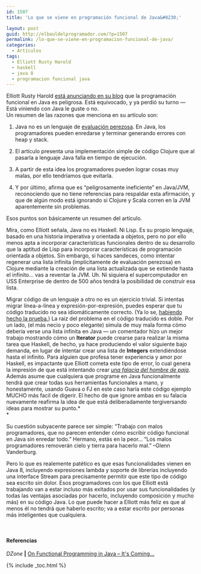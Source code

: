 ```yaml
---
id: 1507
title: 'Lo que se viene en programación funcional de Java&#8230;'

layout: post
guid: http://elbauldelprogramador.com/?p=1507
permalink: /lo-que-se-viene-en-programacion-funcional-de-java/
categories:
  - Artículos
tags:
  - Elliott Rusty Harold
  - haskell
  - java 8
  - programacion funcional java
---
```

Elliott Rusty Harold <a href="http://cafe.elharo.com/programming/java-programming/why-functional-programming-in-java-is-dangerous/" target="_blank">está anunciando en su blog</a> que la programación funcional en Java es peligrosa. Está equivocado, y ya perdió su turno &#8212; Está viniendo con Java le guste o no.  
Un resumen de las razones que menciona en su artículo son:  
  
<!--more-->

  
1. Java no es un lenguaje de <a href="http://en.wikipedia.org/wiki/Lazy_evaluation" target="_blank">evaluación perezosa</a>. En Java, los programadores pueden enredarse y terminar generando errores con heap y stack.

2. El artículo presenta una implementación simple de código Clojure que al pasarla a lenguaje Java falla en tiempo de ejecución.

3. A partir de esta idea los programadores pueden lograr cosas muy malas, por ello tendríamos que evitarla.

4. Y por último, afirma que es &#8220;peligrosamente ineficiente&#8221; en Java/JVM, reconociendo que no tiene referencias para respaldar esta afirmación, y que de algún modo está ignorando si Clojure y Scala corren en la JVM aparentemente sin problemas.

Esos puntos son básicamente un resumen del artículo.

Mira, como Elliott señala, Java no es Haskell. Ni Lisp. Es su propio lenguaje, basado en una historia imperativa y orientada a objetos, pero no por ello menos apta a incorporar características funcionales dentro de su desarrollo que la aptitud de Lisp para incorporar características de programación orientada a objetos. Sin embargo, si haces sandeces, como intentar regenerar una lista infinita (implícitamente de evaluación perezosa) en Clojure mediante la creación de una lista actualizada que se extiende hasta el infinito&#8230; vas a reventar la JVM. Uh. Ni siquiera el supercomputador en USS Enterprise de dentro de 500 años tendrá la posibilidad de construir esa lista.

Migrar código de un lenguaje a otro no es un ejercicio trivial. Si intentas migrar línea-a-línea y expresión-por-expresión, puedes esperar que tu código traducido no sea idiomáticamente correcto. (Ya lo se, [habiendo hecho la prueba.][1]) La raiz del problema en el código traducido es doble. Por un lado, (el más necio y poco elegante) simula de muy mala forma cómo debería verse una lista infinita en Java &#8212; un comentador hizo un mejor trabajo mostrando cómo un **Iterator** puede crearse para realizar la misma tarea que Haskell, de hecho, ya hace produciendo el valor siguiente bajo demanda, en lugar de intentar crear una lista de **Integers** extendiéndose hasta el infinito. Para alguien que profesa tener experiencia y amor por Haskell, es impactante que Elliott cometa este tipo de error, lo cual genera la impresión de que está intentando crear <a href="http://es.wikipedia.org/wiki/Falacia_del_hombre_de_paja" target="_blank"><em>una falacia del hombre de paja</em></a>. Además asume que cualquiera que programe en Java funcionalmente tendrá que crear todas sus herramientas funcionales a mano, y honestamente, usando Guava o FJ en este caso haría este código ejemplo MUCHO más facil de digerir. El hecho de que ignore ambas en su falacia nuevamente reafirma la idea de que está deliberadamente tergiversando ideas para mostrar su punto.*  
*

Su cuestión subyacente parece ser simple: &#8220;Trabajo con malos programadores, que no parecen entender cómo escribir código funcional en Java sin enredar todo.&#8221; Hermano, estás en la peor&#8230; &#8220;Los malos programadores removerán cielo y tierra para hacerlo mal.&#8221; &#8211;Glenn Vanderburg.

Pero lo que es realemente patético es que esas funcionalidades vienen en Java 8, incluyendo expresiones lambda y soporte de librerías incluyendo una interface Stream para precisamente permitir que este tipo de código sea escrito sin dolor. Esos programadores con los que Elliott está trabajando van a estar incluso más exitados por usar sus funcionalidades (y todas las ventajas asociadas por hacerlo, incluyendo composición y mucho más) en su código Java. Lo que puede hacer a Elliott más feliz es que al menos él no tendrá que haberlo escrito; va a estar escrito por personas más inteligentes que cualquiera.

&nbsp;

#### Referencias

*DZone* **|** <a href="http://java.dzone.com/articles/functional-programming-java-%E2%80%93" target="_blank">On Functional Programming in Java – It's Coming...</a> 



 [1]: http://blogs.tedneward.com/2012/12/21/Envoy+In+Scala+JavaScript+And+More.aspx

{% include _toc.html %}
